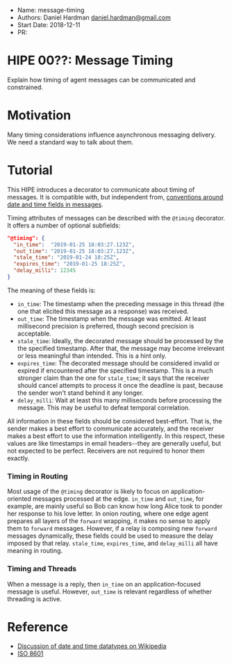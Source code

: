 - Name: message-timing
- Authors: Daniel Hardman <daniel.hardman@gmail.com>
- Start Date: 2018-12-11
- PR:

# HIPE 00??: Message Timing
[summary]: #summary

Explain how timing of agent messages can be communicated and constrained.

# Motivation
[motivation]: #motivation

Many timing considerations influence asynchronous messaging delivery.
We need a standard way to talk about them.

# Tutorial
[tutorial]: #tutorial

This HIPE introduces a decorator to communicate about timing of messages.
It is compatible with, but independent from, [conventions around date and
time fields in messages]( https://github.com/hyperledger/indy-hipe/pull/76).

Timing attributes of messages can be described with the `@timing`
decorator. It offers a number of optional subfields:

```JSON
"@timing": {
  "in_time":  "2019-01-25 18:03:27.123Z",
  "out_time": "2019-01-25 18:03:27.123Z",
  "stale_time": "2019-01-24 18:25Z",
  "expires_time": "2019-01-25 18:25Z",
  "delay_milli": 12345
}
```

The meaning of these fields is:

* `in_time`: The timestamp when the preceding message in this thread
  (the one that elicited this message as a response) was received.
* `out_time`: The timestamp when the message was emitted. At least millisecond
  precision is preferred, though second precision is acceptable.
* `stale_time`: Ideally, the decorated message should be processed by the
  the specified timestamp. After that, the message may become irrelevant
  or less meaningful than intended. This is a hint only.
* `expires_time`: The decorated message should be considered invalid or
  expired if encountered after the specified timestamp. This is a much
  stronger claim than the one for `stale_time`; it says that the receiver
  should cancel attempts to process it once the deadline is past, because
  the sender won't stand behind it any longer.
* `delay_milli`: Wait at least this many milliseconds before processing
  the message. This may be useful to defeat temporal correlation.

All information in these fields should be considered best-effort. That
is, the sender makes a best effort to communicate accurately, and the
receiver makes a best effort to use the information intelligently. In
this respect, these values are like timestamps in email headers--they
are generally useful, but not expected to be perfect. Receivers are not
required to honor them exactly.

### Timing in Routing

Most usage of the `@timing` decorator is likely to focus on application-oriented
messages processed at the edge. `in_time` and `out_time`, for example, are mainly
useful so Bob can know how long Alice took to ponder her response to his love letter.
In onion routing, where one edge agent prepares all layers of the `forward` wrapping,
it makes no sense to apply them to `forward` messages. However, if a relay is
composing new `forward` messages dynamically, these fields could be used to measure
the delay imposed by that relay. `stale_time`, `expires_time`, and `delay_milli`
all have meaning in routing.

### Timing and Threads

When a message is a reply, then `in_time` on an application-focused message is
useful. However, `out_time` is relevant regardless of whether threading is active.

# Reference

[reference]: #reference
- [Discussion of date and time datatypes on Wikipedia](https://en.wikipedia.org/wiki/System_time)
- [ISO 8601](https://de.wikipedia.org/wiki/ISO_8601)